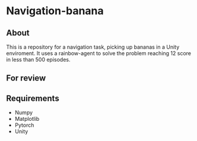 # Navigation-banana

## About

This is a repository for a navigation task, picking up bananas in a Unity enviroment. It uses a rainbow-agent to solve the problem reaching 12 score in less than 500 episodes.

## For review

## Requirements

- Numpy
- Matplotlib
- Pytorch
- Unity


